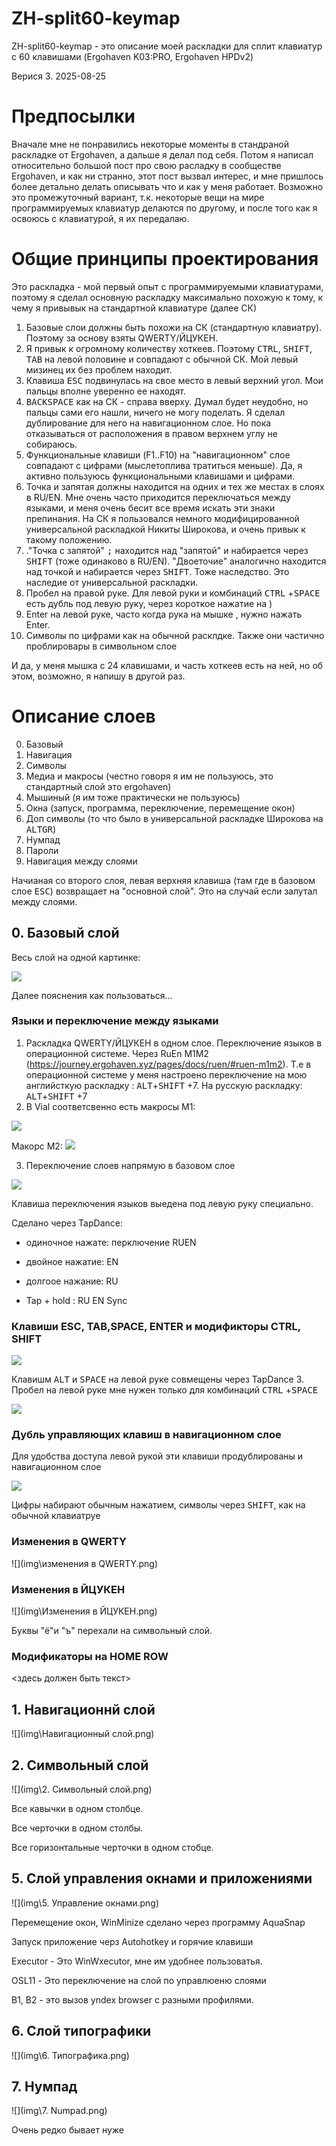 # ZH-split60-keymap

ZH-split60-keymap - это описание моей раскладки для сплит клавиатур с 60 клавишами (Ergohaven K03:PRO, Ergohaven HPDv2)

Верися 3. 2025-08-25

# Предпосылки

Вначале мне не понравились некоторые моменты в стандраной раскладке от Ergohaven, а дальше я делал под себя. Потом я написал относительно большой пост про свою расладку в сообществе Ergohaven, и как ни странно, этот пост вызвал интерес, и мне пришлось более детально делать  описывать что и как у меня работает. Возможно это промежуточный вариант, т.к. некоторые вещи на мире программируемых клавиатур делаются по другому, и после того как я освоюсь с клавиатурой, я их передалаю.
# Общие принципы проектирования 
Это раскладка - мой первый опыт с программируемыми клавиатурами, поэтому я сделал основную раскладку максимально похожую к тому, к чему я привывык на стандартной клавиатуре (далее СК)

1. Базовые слои должны быть похожи на СК (стандартную клавиатру). Поэтому за основу взяты QWERTY/ЙЦУКЕН.
2. Я привык к огромному количеству хоткеев. Поэтому <KBD>CTRL</KBD>, <KBD>SHIFT</KBD>, <KBD>TAB</KBD> на левой половине и совпадают с обычной СК. Мой левый мизинец их без проблем находит.
3. Клавиша <KBD>ESC</KBD> подвинулась на свое место в левый верхний угол. Мои пальцы вполне уверенно ее находят.
4. <KBD>BACKSPACE</KBD> как на СК - справа вверху. Думал будет неудобно, но пальцы сами его нашли, ничего не могу поделать. Я сделал дублирование для него на навигационном слое. Но пока отказываться от расположения в правом верхнем углу не собираюсь.
5. Функциональные клавиши (F1..F10) на "навигационном" слое совпадают с цифрами (мыслетоплива тратиться меньше). Да, я активно пользуюсь функциональными клавишами и цифрами.
6. Точка и запятая должны находится на одних и тех же местах в слоях в RU/EN. Мне очень часто приходится переключаться между языками, и меня очень бесит все время искать эти знаки препинания. На СК я пользовался немного модифицированной универсальной раскладкой Никиты Широкова, и очень привык к такому положению.
7. ."Точка c запятой"  <KBD>;</KBD> находится над "запятой" и набирается через <KBD>SHIFT</KBD> (тоже одинаково в RU/EN).  "Двоеточие" аналогично находится над точкой и набирается через <KBD>SHIFT</KBD>. Тоже наследство. Это наследие от универсальной раскладки. 
8. Пробел на правой руке.  Для левой руки и комбинаций <KBD>CTRL</KBD> +<KBD>SPACE</KBD> есть дубль под левую руку, через короткое нажатие на )
9. Enter  на левой руке, часто когда рука на мышке , нужно нажать Enter.
10. Символы по цифрами как на обычной расклдке. Также они частично проблировары в символьном слое


И да, у меня мышка с 24 клавишами, и часть хоткеев есть на ней, но об этом, возможно, я напишу в другой раз.


# Описание слоев

0. Базовый
1. Навигация
2. Символы
3. Медиа и макросы (честно говоря я им не пользуюсь, это стандартный слой это ergohaven)
4. Мышиный  (я им тоже практически не пользуюсь)
5. Окна (запуск, программа, переключение, перемещение окон)
6. Доп символы (то что было в универсальной раскладке Широкова на <KBD>ALTGR</KBD>)
7. Нумпад
8. Пароли
11. Навигация между слоями

Начианая со второго слоя, левая верхняя клавиша (там где в базовом слое <KBD>ESC</KBD>) возвращает на "основной слой". Это на случай если залутал между слоями.

## 0. Базовый слой

Весь слой на одной картинке:

![](img\base_all.png)

Далее пояснения как пользоваться...

### Языки и переключение между языками

1. Раскладка QWERTY/ЙЦУКЕН в одном слое. Переключение языков в операционной системе. Через  RuEn M1M2 (https://journey.ergohaven.xyz/pages/docs/ruen/#ruen-m1m2). Т.е в операционной системе у меня настроено переключение на мою английсткую раскладку : <KBD>ALT</KBD>+<KBD>SHIFT</KBD> +7. На русскую раскладку: <KBD>ALT</KBD>+<KBD>SHIFT</KBD> +7
2. В Vial соответсвенно есть макросы M1:

![](img\base_M1.png) 

Макорс M2:
![](img\base_M2.png)



3.   Переключение слоев напрямую в базовом слое

   ![](C:\USR\Zhukov\github\hpd_l_zh\img\base_ruen.png)

Клавиша переключения языков выедена под левую руку специально.

Сделано через TapDance:

* одиночное нажате: перключение RUEN

* двойное нажатие: EN

* долгоое нажание: RU

* Tap + hold : RU EN Sync

### Клавиши ESC, TAB,SPACE, ENTER  и модификторы CTRL, SHIFT

![](img\base_CTRL.png)

Клавишм <KBD>ALT</KBD> и <KBD>SPACE</KBD> на левой руке совмещены  через TapDance 3. Пробел на левой руке мне нужен только для комбинаций <KBD>CTRL</KBD> +<KBD>SPACE</KBD>

![](C:\USR\Zhukov\github\hpd_l_zh\img\TD3.png)

### Дубль управляющих клавиш в навигационном слое

Для удобства доступа левой рукой эти клавиши продублированы и навигационном слое

![](img\NAV_CTRL.png)

Цифры набирают обычным нажатием, символы через <KBD>SHIFT</KBD>,  как на обычной клавиатруе

### Изменения в QWERTY

![](img\изменения в QWERTY.png)

###  Изменения в ЙЦУКЕН

![](img\Изменения в ЙЦУКЕН.png)

Буквы "ё"и "ъ" перехали на символьный слой.

### Модификаторы на HOME ROW

<здесь должен быть текст>

##   1. Навигационнй слой

![](img\Навигационный слой.png)

## 2. Символьный слой

![](img\2. Символьный слой.png)

Все кавычки в одном столбце. 

Все черточки в одном столбы.

Все горизонтальные черточки в одном стобце.



## 5. Слой управления окнами и приложениями



![](img\5. Управление окнами.png)



Перемещение окон, WinMinize сделано через программу AquaSnap

Запуск приложение черз Autohotkey и горячие клавиши

Executor - Это WinWxecutor, мне им удобнее пользоватья.

OSL11 - Это переключение на слой по управлюеню слоями

В1, В2 - это вызов yndex browser  с разными профилями.



## 6. Слой типографики

![](img\6. Типографика.png)

## 7. Нумпад

![](img\7. Numpad.png)

Очень редко бывает нуже
